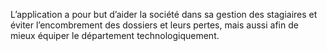 L’application a pour but d’aider la société dans sa gestion des stagiaires
et éviter l’encombrement des dossiers et leurs pertes, mais aussi afin de 
mieux équiper le département technologiquement.
